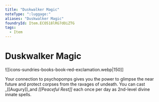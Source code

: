 ```yaml
---
title: "Duskwalker Magic"
noteType: ":luggage:"
aliases: "Duskwalker Magic"
foundryId: Item.ECO518lRG7dOiZTG
tags:
  - Item
---
```


# Duskwalker Magic
![[icons-sundries-books-book-red-exclamation.webp|150]]

Your connection to psychopomps gives you the power to glimpse the near future and protect corpses from the ravages of undeath. You can cast _[[Augury]]_and _[[Peaceful Rest]]_ each once per day as 2nd-level divine innate spells.
